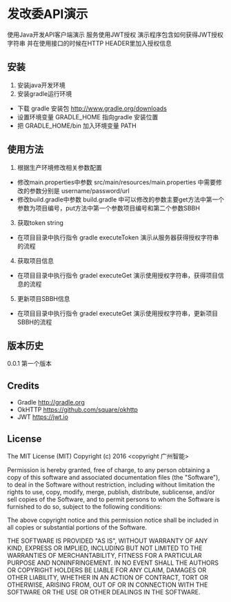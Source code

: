# 发改委API演示

使用Java开发API客户端演示
服务使用JWT授权
演示程序包含如何获得JWT授权字符串
并在使用接口的时候在HTTP HEADER里加入授权信息

## 安装

1. 安装java开发环境
2. 安装gradle运行环境
* 下载 gradle 安装包 http://www.gradle.org/downloads
* 设置环境变量 GRADLE_HOME 指向gradle 安装位置
* 把 GRADLE_HOME/bin 加入环境变量 PATH


## 使用方法

1. 根据生产环境修改相关参数配置
* 修改main.properties中参数
src/main/resources/main.properties 中需要修改的参数分别是 username/password/url
* 修改build.gradle中参数 
build.gradle 中可以修改的参数主要get方法中第一个参数为项目编号，put方法中第一个参数项目编号和第二个参数SBBH
3. 获取token string
* 在项目目录中执行指令 gradle executeToken
演示从服务器获得授权字符串的流程
4. 获取项目信息
* 在项目目录中执行指令 gradel executeGet
演示使用授权字符串，获得项目信息的流程
5. 更新项目SBBH信息
* 在项目目录中执行指令 gradel executeGet
演示使用授权字符串，更新项目SBBH的流程

## 版本历史

0.0.1 第一个版本

## Credits

* Gradle http://gradle.org
* OkHTTP https://github.com/square/okhttp
* JWT https://jwt.io

## License

The MIT License (MIT)
Copyright (c) 2016 <copyright 广州智能>

Permission is hereby granted, free of charge, to any person obtaining a copy of this software and associated documentation files (the "Software"), to deal in the Software without restriction, including without limitation the rights to use, copy, modify, merge, publish, distribute, sublicense, and/or sell copies of the Software, and to permit persons to whom the Software is furnished to do so, subject to the following conditions:

The above copyright notice and this permission notice shall be included in all copies or substantial portions of the Software.

THE SOFTWARE IS PROVIDED "AS IS", WITHOUT WARRANTY OF ANY KIND, EXPRESS OR IMPLIED, INCLUDING BUT NOT LIMITED TO THE WARRANTIES OF MERCHANTABILITY, FITNESS FOR A PARTICULAR PURPOSE AND NONINFRINGEMENT. IN NO EVENT SHALL THE AUTHORS OR COPYRIGHT HOLDERS BE LIABLE FOR ANY CLAIM, DAMAGES OR OTHER LIABILITY, WHETHER IN AN ACTION OF CONTRACT, TORT OR OTHERWISE, ARISING FROM, OUT OF OR IN CONNECTION WITH THE SOFTWARE OR THE USE OR OTHER DEALINGS IN THE SOFTWARE.